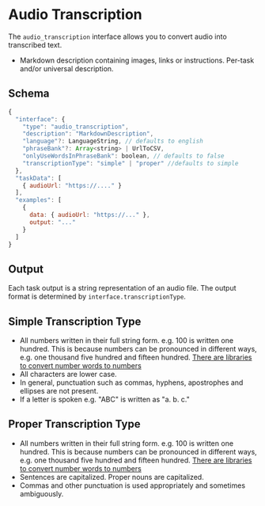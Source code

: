 # Audio Transcription

The `audio_transcription` interface allows you to convert audio into transcribed text.

* Markdown description containing images, links or instructions. Per-task and/or universal description.

## Schema

```javascript
{
  "interface": {
    "type": "audio_transcription",
    "description": "MarkdownDescription",
    "language"?: LanguageString, // defaults to english
    "phraseBank"?: Array<string> | UrlToCSV,
    "onlyUseWordsInPhraseBank": boolean, // defaults to false
    "transcriptionType": "simple" | "proper" //defaults to simple
  },
  "taskData": [
    { audioUrl: "https://...." }
  ],
  "examples": [
    {
      data: { audioUrl: "https://..." },
      output: "..."
    }
  ]
}
```

## Output

Each task output is a string representation of an audio file. The output format is determined by `interface.transcriptionType`.

## Simple Transcription Type

* All numbers written in their full string form. e.g. 100 is written one hundred. This is because numbers can be pronounced in different ways, e.g. one thousand five hundred and fifteen hundred. [There are libraries to convert number words to numbers](https://pypi.org/project/word2number/)
* All characters are lower case.
* In general, punctuation such as commas, hyphens, apostrophes and ellipses are not present.
* If a letter is spoken e.g. "ABC" is written as "a. b. c."

## Proper Transcription Type

* All numbers written in their full string form. e.g. 100 is written one hundred. This is because numbers can be pronounced in different ways, e.g. one thousand five hundred and fifteen hundred. [There are libraries to convert number words to numbers](https://pypi.org/project/word2number/)
* Sentences are capitalized. Proper nouns are capitalized.
* Commas and other punctuation is used appropriately and sometimes ambiguously.
